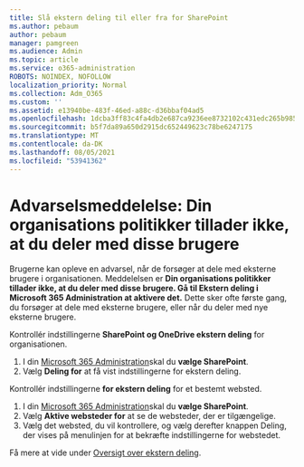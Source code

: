 ```yaml
---
title: Slå ekstern deling til eller fra for SharePoint
ms.author: pebaum
author: pebaum
manager: pamgreen
ms.audience: Admin
ms.topic: article
ms.service: o365-administration
ROBOTS: NOINDEX, NOFOLLOW
localization_priority: Normal
ms.collection: Adm_O365
ms.custom: ''
ms.assetid: e13940be-483f-46ed-a88c-d36bbaf04ad5
ms.openlocfilehash: 1dcba3ff83c4fa4db2e687ca9236ee8732102c431edc265b9856c94c126708d9
ms.sourcegitcommit: b5f7da89a650d2915dc652449623c78be6247175
ms.translationtype: MT
ms.contentlocale: da-DK
ms.lasthandoff: 08/05/2021
ms.locfileid: "53941362"
---
```

# <a name="warning-message-your-organizations-policies-dont-allow-you-to-share-with-these-users"></a>Advarselsmeddelelse: Din organisations politikker tillader ikke, at du deler med disse brugere

Brugerne kan opleve en advarsel, når de forsøger at dele med eksterne brugere i organisationen. Meddelelsen er **Din organisations politikker tillader ikke, at du deler med disse brugere. Gå til Ekstern deling i Microsoft 365 Administration at aktivere det.** Dette sker ofte første gang, du forsøger at dele med eksterne brugere, eller når du deler med nye eksterne brugere.

Kontrollér indstillingerne **SharePoint og OneDrive ekstern deling** for organisationen.

1. I din [Microsoft 365 Administration](https://admin.microsoft.com/AdminPortal/Home#/homepage">https://admin.microsoft.com/)skal du **vælge SharePoint**.
3. Vælg **Deling for** at få vist indstillingerne for ekstern deling.

Kontrollér indstillingerne **for ekstern deling** for et bestemt websted.

1. I din [Microsoft 365 Administration](https://admin.microsoft.com/AdminPortal/Home#/homepage">https://admin.microsoft.com/)skal du **vælge SharePoint**.
2. Vælg **Aktive websteder for** at se de websteder, der er tilgængelige.
3. Vælg det websted, du vil kontrollere, og vælg derefter knappen Deling, der vises på menulinjen for at bekræfte indstillingerne for webstedet. 

Få mere at vide under [Oversigt over ekstern deling](https://docs.microsoft.com/sharepoint/external-sharing-overview).